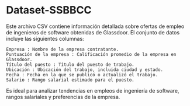 # Dataset-SSBBCC

Este archivo CSV contiene información detallada sobre ofertas de empleo de ingenieros de software obtenidas de Glassdoor. El conjunto de datos incluye las siguientes columnas:

    Empresa : Nombre de la empresa contratante.
    Puntuación de la empresa : Calificación promedio de la empresa en Glassdoor.
    Título del puesto : Título del puesto de trabajo.
    Ubicación : Ubicación del trabajo, incluida ciudad y estado.
    Fecha : Fecha en la que se publicó o actualizó el trabajo.
    Salario : Rango salarial estimado para el puesto.

Es ideal para analizar tendencias en empleos de ingeniería de software, rangos salariales y preferencias de la empresa.
